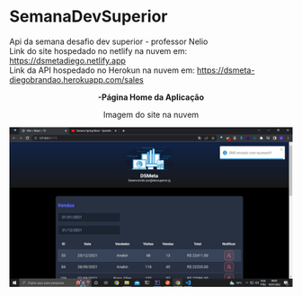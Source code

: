 # SemanaDevSuperior
Api da semana desafio dev superior - professor Nelio<br>
Link do site hospedado no netlify na nuvem em: https://dsmetadiego.netlify.app <br>
Link da API hospedado no Herokun na nuvem em: https://dsmeta-diegobrandao.herokuapp.com/sales

<p align="center"><strong>-Página Home da Aplicação</strong></p>
<p align="center">Imagem do site na nuvem</p>
<img align="left" src="img/aplicacao.jpg" />

